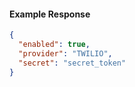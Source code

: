 <!-- Code generated for API Clients. DO NOT EDIT. -->

#### Example Response

```json
{
  "enabled": true,
  "provider": "TWILIO",
  "secret": "secret_token"
}
```
